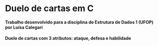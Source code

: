 # Duelo de cartas em C
#### Trabalho desenvolvido para a disciplina de Estrutura de Dados 1 (UFOP) por Luísa Calegari
#### Duelo de cartas com 3 atributos: ataque, defesa e habilidade
